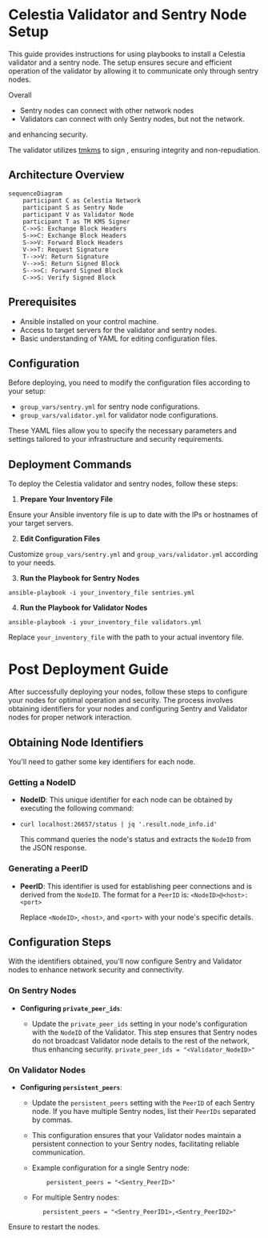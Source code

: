 # Celestia Validator and Sentry Node Setup

This guide provides instructions for using playbooks to install a Celestia validator and a sentry node. The setup ensures secure and efficient operation of the validator by allowing it to communicate only through sentry nodes. 

Overall

 - Sentry nodes can connect with other network nodes
 - Validators can connect with only Sentry nodes, but not the network.

and enhancing security. 

The validator utilizes [tmkms](https://github.com:iqlusioninc/tmkms.git) to sign , ensuring integrity and non-repudiation.

## Architecture Overview
```mermaid
sequenceDiagram
    participant C as Celestia Network
    participant S as Sentry Node
    participant V as Validator Node
    participant T as TM KMS Signer   
    C->>S: Exchange Block Headers
    S->>C: Exchange Block Headers
    S->>V: Forward Block Headers
    V->>T: Request Signature
    T-->>V: Return Signature
    V-->>S: Return Signed Block 
    S-->>C: Forward Signed Block
    C->>S: Verify Signed Block
```
    

## Prerequisites

-   Ansible installed on your control machine.
-   Access to target servers for the validator and sentry nodes.
-   Basic understanding of YAML for editing configuration files.

## Configuration

Before deploying, you need to modify the configuration files according to your setup:

-   `group_vars/sentry.yml` for sentry node configurations.
-   `group_vars/validator.yml` for validator node configurations.

These YAML files allow you to specify the necessary parameters and settings tailored to your infrastructure and security requirements.

## Deployment Commands

To deploy the Celestia validator and sentry nodes, follow these steps:

1.  **Prepare Your Inventory File**

Ensure your Ansible inventory file is up to date with the IPs or hostnames of your target servers.

2.  **Edit Configuration Files**

Customize `group_vars/sentry.yml` and `group_vars/validator.yml` according to your needs.

3.  **Run the Playbook for Sentry Nodes**


`ansible-playbook -i your_inventory_file sentries.yml` 

4.  **Run the Playbook for Validator Nodes**

`ansible-playbook -i your_inventory_file validators.yml` 

Replace `your_inventory_file` with the path to your actual inventory file.

# Post Deployment Guide 

After successfully deploying your nodes, follow these steps to configure your nodes for optimal operation and security. The process involves obtaining identifiers for your nodes and configuring Sentry and Validator nodes for proper network interaction.

## Obtaining Node Identifiers

You'll need to gather some key identifiers for each node.

### Getting a NodeID

-   **NodeID**: This unique identifier for each node can be obtained by executing the following command:
    
-   `curl localhost:26657/status | jq '.result.node_info.id'` 
    
    This command queries the node's status and extracts the `NodeID` from the JSON response.

### Generating a PeerID

-   **PeerID**: This identifier is used for establishing peer connections and is derived from the `NodeID`. The format for a `PeerID` is: `<NodeID>@<host>:<port>` 
    
    Replace `<NodeID>`, `<host>`, and `<port>` with your node's specific details.

## Configuration Steps

With the identifiers obtained, you'll now configure Sentry and Validator nodes to enhance network security and connectivity.

### On Sentry Nodes


-   **Configuring `private_peer_ids`**:
  
    -   Update the `private_peer_ids` setting in your node's configuration with the `NodeID` of the Validator. This step ensures that Sentry nodes do not broadcast Validator node details to the rest of the network, thus enhancing security.
    `private_peer_ids = "<Validator_NodeID>"` 
        

### On Validator Nodes

-   **Configuring `persistent_peers`**:
  
    -   Update the `persistent_peers` setting with the `PeerID` of each Sentry node. If you have multiple Sentry nodes, list their `PeerIDs` separated by commas.
    -   This configuration ensures that your Validator nodes maintain a persistent connection to your Sentry nodes, facilitating reliable communication.
    -   Example configuration for a single Sentry node:
        
                persistent_peers = "<Sentry_PeerID>"
    
    -   For multiple Sentry nodes:

               persistent_peers = "<Sentry_PeerID1>,<Sentry_PeerID2>"
        

Ensure to restart the nodes.
